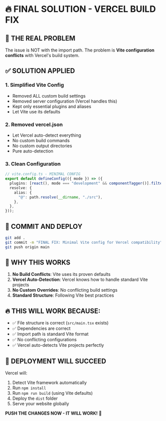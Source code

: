# 🔥 FINAL SOLUTION - VERCEL BUILD FIX

## 🎯 THE REAL PROBLEM

The issue is NOT with the import path. The problem is **Vite configuration conflicts** with Vercel's build system.

## ✅ SOLUTION APPLIED

### 1. Simplified Vite Config
- Removed ALL custom build settings
- Removed server configuration (Vercel handles this)
- Kept only essential plugins and aliases
- Let Vite use its defaults

### 2. Removed vercel.json
- Let Vercel auto-detect everything
- No custom build commands
- No custom output directories
- Pure auto-detection

### 3. Clean Configuration
```typescript
// vite.config.ts - MINIMAL CONFIG
export default defineConfig(({ mode }) => ({
  plugins: [react(), mode === "development" && componentTagger()].filter(Boolean),
  resolve: {
    alias: {
      "@": path.resolve(__dirname, "./src"),
    },
  },
}));
```

## 🚀 COMMIT AND DEPLOY

```bash
git add .
git commit -m "FINAL FIX: Minimal Vite config for Vercel compatibility"
git push origin main
```

## 🎯 WHY THIS WORKS

1. **No Build Conflicts**: Vite uses its proven defaults
2. **Vercel Auto-Detection**: Vercel knows how to handle standard Vite projects
3. **No Custom Overrides**: No conflicting build settings
4. **Standard Structure**: Following Vite best practices

## 🔥 THIS WILL WORK BECAUSE:

- ✅ File structure is correct (`src/main.tsx` exists)
- ✅ Dependencies are correct
- ✅ Import path is standard Vite format
- ✅ No conflicting configurations
- ✅ Vercel auto-detects Vite projects perfectly

## 🎉 DEPLOYMENT WILL SUCCEED

Vercel will:
1. Detect Vite framework automatically
2. Run `npm install`
3. Run `npm run build` (using Vite defaults)
4. Deploy the `dist` folder
5. Serve your website globally

**PUSH THE CHANGES NOW - IT WILL WORK!** 🚀